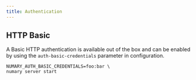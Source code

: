 ```yaml
---
title: Authentication
---
```


## HTTP Basic

A Basic HTTP authentication is available out of the box and can be enabled by using the `auth-basic-credentials` parameter in configuration.

```shell
NUMARY_AUTH_BASIC_CREDENTIALS=foo:bar \
numary server start
```
